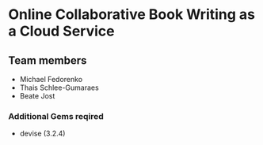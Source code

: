 # Online Collaborative Book Writing as a Cloud Service

## Team members
* Michael Fedorenko
* Thais Schlee-Gumaraes
* Beate Jost

### Additional Gems reqired
* devise (3.2.4)
